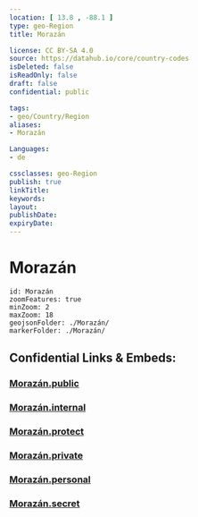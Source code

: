 ```yaml
---
location: [ 13.8 , -88.1 ] 
type: geo-Region
title: Morazán

license: CC BY-SA 4.0
source: https://datahub.io/core/country-codes
isDeleted: false
isReadOnly: false
draft: false
confidential: public

tags:
- geo/Country/Region
aliases:
- Morazán

Languages:
- de

cssclasses: geo-Region
publish: true
linkTitle: 
keywords: 
layout: 
publishDate: 
expiryDate: 
---
```


# Morazán

```leaflet
id: Morazán
zoomFeatures: true 
minZoom: 2 
maxZoom: 18
geojsonFolder: ./Morazán/
markerFolder: ./Morazán/
```


## Confidential Links & Embeds: 

### [Morazán.public](/_public/\Earth\Continent\America~Central\El_Salvador\Departments~El_SalvadorMorazán.public.md) 

### [Morazán.internal](/_internal/\Earth\Continent\America~Central\El_Salvador\Departments~El_SalvadorMorazán.internal.md) 

### [Morazán.protect](/_protect/\Earth\Continent\America~Central\El_Salvador\Departments~El_SalvadorMorazán.protect.md) 

### [Morazán.private](/_private/\Earth\Continent\America~Central\El_Salvador\Departments~El_SalvadorMorazán.private.md) 

### [Morazán.personal](/_personal/\Earth\Continent\America~Central\El_Salvador\Departments~El_SalvadorMorazán.personal.md) 

### [Morazán.secret](/_secret/\Earth\Continent\America~Central\El_Salvador\Departments~El_SalvadorMorazán.secret.md)

